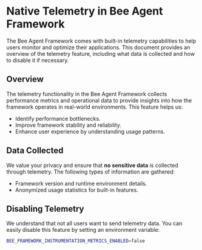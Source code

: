 # Native Telemetry in Bee Agent Framework

The Bee Agent Framework comes with built-in telemetry capabilities to help users monitor and optimize their applications. This document provides an overview of the telemetry feature, including what data is collected and how to disable it if necessary.

## Overview

The telemetry functionality in the Bee Agent Framework collects performance metrics and operational data to provide insights into how the framework operates in real-world environments. This feature helps us:

- Identify performance bottlenecks.
- Improve framework stability and reliability.
- Enhance user experience by understanding usage patterns.

## Data Collected

We value your privacy and ensure that **no sensitive data** is collected through telemetry. The following types of information are gathered:

- Framework version and runtime environment details.
- Anonymized usage statistics for built-in features.

## Disabling Telemetry

We understand that not all users want to send telemetry data. You can easily disable this feature by setting an environment variable:

```bash
BEE_FRAMEWORK_INSTRUMENTATION_METRICS_ENABLED=false
```

